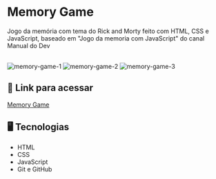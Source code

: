 # Memory Game
Jogo da memória com tema do Rick and Morty feito com HTML, CSS e JavaScript, baseado em "Jogo da memoria com JavaScript" do canal Manual do Dev
<br><br>

![memory-game-1](https://user-images.githubusercontent.com/89364741/190917646-cc0a9ede-d5ef-44ab-b1d5-3aee8bdb8f27.png)
![memory-game-2](https://user-images.githubusercontent.com/89364741/190917649-a886bb78-2e9b-45e9-9279-524caa92875c.png)
![memory-game-3](https://user-images.githubusercontent.com/89364741/190917650-eb7e6324-1d43-4d7d-82c2-af81336414c1.png)

## 🔗 Link para acessar

<a href="https://enzo-memory-game.netlify.app" target="_blank">Memory Game</a>

## 🖥 Tecnologias 

- HTML
- CSS
- JavaScript
- Git e GitHub
